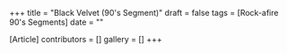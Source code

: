 +++
title = "Black Velvet (90's Segment)"
draft = false
tags = [Rock-afire 90's Segments]
date = ""

[Article]
contributors = []
gallery = []
+++